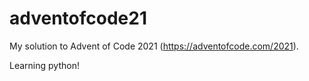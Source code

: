 # adventofcode21
My solution to Advent of Code 2021 (https://adventofcode.com/2021).

Learning python!

